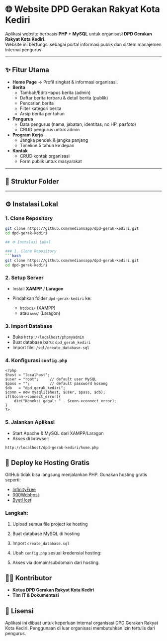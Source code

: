 # 🌐 Website DPD Gerakan Rakyat Kota Kediri

Aplikasi website berbasis **PHP + MySQL** untuk organisasi **DPD Gerakan Rakyat Kota Kediri**.  
Website ini berfungsi sebagai portal informasi publik dan sistem manajemen internal pengurus.

---

## ✨ Fitur Utama
- **Home Page** → Profil singkat & informasi organisasi.
- **Berita**
  - Tambah/Edit/Hapus berita (admin)
  - Daftar berita terbaru & detail berita (publik)
  - Pencarian berita
  - Filter kategori berita
  - Arsip berita per tahun
- **Pengurus**
  - Data pengurus (nama, jabatan, identitas, no HP, pasfoto)
  - CRUD pengurus untuk admin
- **Program Kerja**
  - Jangka pendek & jangka panjang
  - Timeline 5 tahun ke depan
- **Kontak**
  - CRUD kontak organisasi
  - Form publik untuk masyarakat

---

## 📂 Struktur Folder


---

## ⚙️ Instalasi Lokal

### 1. Clone Repository
```bash
git clone https://github.com/mediansapp/dpd-gerak-kediri.git
cd dpd-gerak-kediri

## ⚙️ Instalasi Lokal

### 1. Clone Repository
```bash
git clone https://github.com/mediansapp/dpd-gerak-kediri.git
cd dpd-gerak-kediri
````

### 2. Setup Server

* Install **XAMPP** / **Laragon**
* Pindahkan folder `dpd-gerak-kediri` ke:

  * `htdocs/` (XAMPP)
  * atau `www/` (Laragon)

### 3. Import Database

* Buka `http://localhost/phpmyadmin`
* Buat database baru: `dpd_gerak_kediri`
* Import file: `/sql/create_database.sql`

### 4. Konfigurasi `config.php`

```
<?php
$host = "localhost";
$user = "root";     // default user MySQL
$pass = "";         // default password kosong
$db   = "dpd_gerak_kediri";
$conn = new mysqli($host, $user, $pass, $db);
if($conn->connect_error){
    die("Koneksi gagal: " . $conn->connect_error);
}
?>
```

### 5. Jalankan Aplikasi

* Start Apache & MySQL dari XAMPP/Laragon
* Akses di browser:

```
http://localhost/dpd-gerak-kediri/home.php
```

## 🚀 Deploy ke Hosting Gratis

GitHub tidak bisa langsung menjalankan PHP.
Gunakan hosting gratis seperti:

* [InfinityFree](https://infinityfree.net)
* [000Webhost](https://www.000webhost.com)
* [ByetHost](https://byet.host)

### Langkah:

1. Upload semua file project ke hosting
2. Buat database MySQL di hosting
3. Import `create_database.sql`
4. Ubah `config.php` sesuai kredensial hosting:

   <?php
   $host = "sqlxxx.epizy.com";
   $user = "epiz_123456";
   $pass = "passwordAnda";
   $db   = "epiz_123456_dpd";
   <?/>
   
6. Akses via domain/subdomain dari hosting.

## 👨‍💻 Kontributor

* **Ketua DPD Gerakan Rakyat Kota Kediri**
* **Tim IT & Dokumentasi**

## 📜 Lisensi

Aplikasi ini dibuat untuk keperluan internal organisasi DPD Gerakan Rakyat Kota Kediri.
Penggunaan di luar organisasi membutuhkan izin tertulis dari pengurus.


